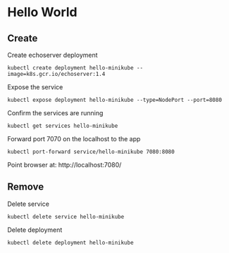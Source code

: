 # Hello World

## Create
Create echoserver deployment
```
kubectl create deployment hello-minikube --image=k8s.gcr.io/echoserver:1.4
```
Expose the service
```
kubectl expose deployment hello-minikube --type=NodePort --port=8080
```
Confirm the services are running
```
kubectl get services hello-minikube
```
Forward port 7070 on the localhost to the app
```
kubectl port-forward service/hello-minikube 7080:8080
```
Point browser at: http://localhost:7080/


## Remove

Delete service
```
kubectl delete service hello-minikube
```
Delete deployment
```
kubectl delete deployment hello-minikube
```
